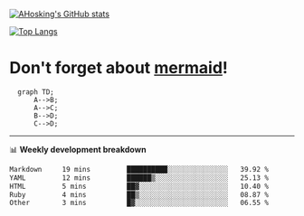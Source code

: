 [![AHosking's GitHub stats](https://github-readme-stats.vercel.app/api?username=ahosking&count_private=true&show_icons=true&theme=onedark&hide_rank=true&include_all_commits=true)](https://github.com/ahosking)

[![Top Langs](https://github-readme-stats.vercel.app/api/top-langs/?username=ahosking&layout=compact&theme=onedark)](https://github.com/ahosking)


# Don't forget about [mermaid](https://github.blog/2022-02-14-include-diagrams-markdown-files-mermaid/)!

```mermaid
  graph TD;
      A-->B;
      A-->C;
      B-->D;
      C-->D;
```
-------

📊 **Weekly development breakdown**

<!--START_SECTION:waka-->

```txt
Markdown     19 mins         ██████████░░░░░░░░░░░░░░░   39.92 %
YAML         12 mins         ██████▒░░░░░░░░░░░░░░░░░░   25.13 %
HTML         5 mins          ██▓░░░░░░░░░░░░░░░░░░░░░░   10.40 %
Ruby         4 mins          ██▒░░░░░░░░░░░░░░░░░░░░░░   08.87 %
Other        3 mins          █▓░░░░░░░░░░░░░░░░░░░░░░░   06.55 %
```

<!--END_SECTION:waka-->
